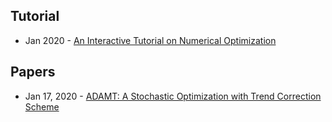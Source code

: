 ## Tutorial
- Jan 2020 - [An Interactive Tutorial on Numerical Optimization](http://www.benfrederickson.com/numerical-optimization/)

## Papers
- Jan 17, 2020 - [ADAMT: A Stochastic Optimization with Trend Correction Scheme](https://arxiv.org/abs/2001.06130)
